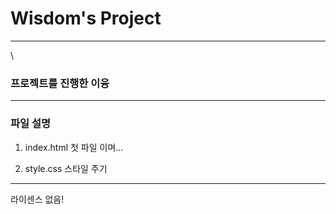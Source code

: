 # Wisdom's Project

----------------------------------

\
### 프로젝트를 진행한 이융

----------------------------------

### 파일 설명
1. index.html
    첫 파일 이며...

2. style.css 
    스타일 주기

--------------------------------

라이센스 없음!